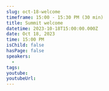 ```yaml
---
slug: oct-18-welcome
timeframe: 15:00 - 15:30 PM (30 min)
title: Summit welcome
datetime: 2023-10-18T15:00:00.000Z
date: Oct 18, 2023
time: 15:00 PM
isChild: false
hasPage: false
speakers:
  -
tags:
youtube:
youtubeUrl:
---
```

